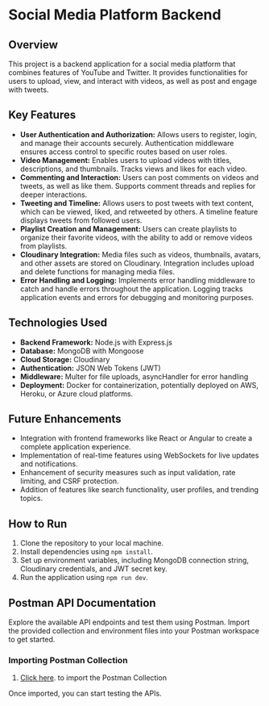 # Social Media Platform Backend

## Overview
This project is a backend application for a social media platform that combines features of YouTube and Twitter. It provides functionalities for users to upload, view, and interact with videos, as well as post and engage with tweets.

## Key Features
- **User Authentication and Authorization:** Allows users to register, login, and manage their accounts securely. Authentication middleware ensures access control to specific routes based on user roles.
- **Video Management:** Enables users to upload videos with titles, descriptions, and thumbnails. Tracks views and likes for each video.
- **Commenting and Interaction:** Users can post comments on videos and tweets, as well as like them. Supports comment threads and replies for deeper interactions.
- **Tweeting and Timeline:** Allows users to post tweets with text content, which can be viewed, liked, and retweeted by others. A timeline feature displays tweets from followed users.
- **Playlist Creation and Management:** Users can create playlists to organize their favorite videos, with the ability to add or remove videos from playlists.
- **Cloudinary Integration:** Media files such as videos, thumbnails, avatars, and other assets are stored on Cloudinary. Integration includes upload and delete functions for managing media files.
- **Error Handling and Logging:** Implements error handling middleware to catch and handle errors throughout the application. Logging tracks application events and errors for debugging and monitoring purposes.

## Technologies Used
- **Backend Framework:** Node.js with Express.js
- **Database:** MongoDB with Mongoose
- **Cloud Storage:** Cloudinary
- **Authentication:** JSON Web Tokens (JWT)
- **Middleware:** Multer for file uploads, asyncHandler for error handling
- **Deployment:** Docker for containerization, potentially deployed on AWS, Heroku, or Azure cloud platforms.

## Future Enhancements
- Integration with frontend frameworks like React or Angular to create a complete application experience.
- Implementation of real-time features using WebSockets for live updates and notifications.
- Enhancement of security measures such as input validation, rate limiting, and CSRF protection.
- Addition of features like search functionality, user profiles, and trending topics.

## How to Run
1. Clone the repository to your local machine.
2. Install dependencies using `npm install`.
3. Set up environment variables, including MongoDB connection string, Cloudinary credentials, and JWT secret key.
4. Run the application using `npm run dev`.

## Postman API Documentation
Explore the available API endpoints and test them using Postman. Import the provided collection and environment files into your Postman workspace to get started.

### Importing Postman Collection
1. <a href="https://api.postman.com/collections/27666366-dbb180ef-79f7-4661-a930-76712ba3b798?access_key=PMAT-01HTH9ADH98MF1PD7C2KHNQWQB" target="_blank">Click here</a>. to import the Postman Collection

Once imported, you can start testing the APIs.



